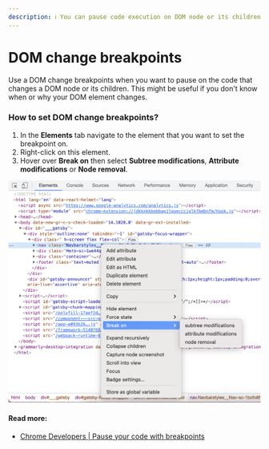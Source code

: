 ```yaml
---
description: ℹ️ You can pause code execution on DOM node or its children change.
---
```


# DOM change breakpoints

Use a DOM change breakpoints when you want to pause on the code that changes a DOM node or its children. This might be useful if you don't know when or why your DOM element changes.

### **How to set DOM change breakpoints?**

1. In the **Elements** tab navigate to the element that you want to set the breakpoint on.
2. Right-click on this element.
3. Hover over **Break on** then select **Subtree modifications**, **Attribute modifications** or **Node removal**.

![How to set DOM change breakpoints](<../../.gitbook/assets/Screenshot 2021-09-16 at 16.24.36.png>)

#### Read more:

* [Chrome Developers | Pause your code with breakpoints](https://developer.chrome.com/docs/devtools/javascript/breakpoints/)

